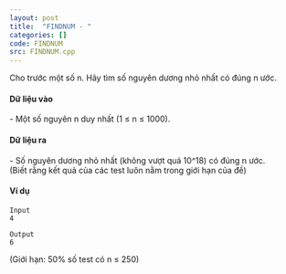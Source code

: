 ```yaml
---
layout: post
title:  "FINDNUM - "
categories: []
code: FINDNUM
src: FINDNUM.cpp
---
```




  


Cho trước một số n. Hãy tìm số nguyên dương nhỏ nhất có đúng n ước.

#### Dữ liệu vào

\- Một số nguyên n duy nhất (1 ≤ n ≤ 1000).

#### Dữ liệu ra

\- Số nguyên dương nhỏ nhất (không vượt quá 10^18) có đúng n ước.  
(Biết rằng kết quả của các test luôn nằm trong giới hạn của đề)

#### Ví dụ

```
Input   
4

Output   
6  

```

(Giới hạn: 50% số test có n ≤ 250)

<!--more-->


